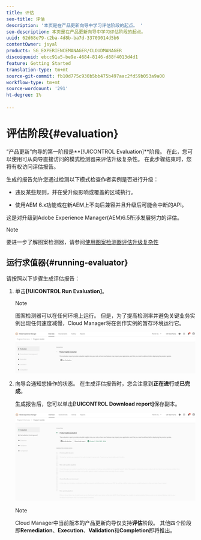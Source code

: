 ```yaml
---
title: 评估
seo-title: 评估
description: '本页是在产品更新向导中学习评估阶段的起点。 '
seo-description: 本页是在产品更新向导中学习评估阶段的起点。
uuid: 62d68e79-c2ba-4d8b-ba7d-33709014d5b6
contentOwner: jsyal
products: SG_EXPERIENCEMANAGER/CLOUDMANAGER
discoiquuid: ebcc91a5-be9e-4684-8146-d88f4013d4d1
feature: Getting Started
translation-type: tm+mt
source-git-commit: fb10d775c930b5bb475b497aac2fd59b053a9a00
workflow-type: tm+mt
source-wordcount: '291'
ht-degree: 1%

---
```



# 评估阶段{#evaluation}

“产品更新”向导的第一阶段是&#x200B;**[!UICONTROL Evaluation]**阶段。
在此，您可以使用可从向导直接访问的模式检测器来评估升级复杂性。 在此步骤结束时，您将有权访问评估报告。

生成的报告允许您通过检测以下模式检查作者实例是否进行升级：

* 违反某些规则，并在受升级影响或覆盖的区域执行。

* 使用AEM 6.x功能或在新AEM上不向后兼容并且升级后可能会中断的API。

这是对升级到Adobe Experience Manager(AEM)6.5所涉发展努力的评估。

>[!NOTE]
>
>要进一步了解图案检测器，请参阅[使用图案检测器评估升级复杂性](https://helpx.adobe.com/experience-manager/6-4/sites/deploying/using/pattern-detector.html)

## 运行求值器{#running-evaluator}

请按照以下步骤生成评估报告：

1. 单击&#x200B;**[!UICONTROL Run Evaluation]**。

   >[!NOTE]
   >
   >图案检测器可以在任何环境上运行。 但是，为了提高检测率并避免关键业务实例出现任何速度减慢，Cloud Manager将在创作实例的暂存环境运行它。

   ![](assets/Run-Evaluation.png)

1. 向导会通知您操作的状态。 在生成评估报告时，您会注意到&#x200B;**正在进行**&#x200B;或&#x200B;**已完成**。

   生成报告后，您可以单击&#x200B;**[!UICONTROL Download report]**&#x200B;保存副本。

   ![](assets/Evaluation-1.png)


   >[!NOTE]
   >
   >Cloud Manager中当前版本的产品更新向导仅支持&#x200B;**评估**&#x200B;阶段。 其他四个阶段即&#x200B;**Remediation**、**Execution**、**Validation**&#x200B;和&#x200B;**Completion**&#x200B;即将推出。
